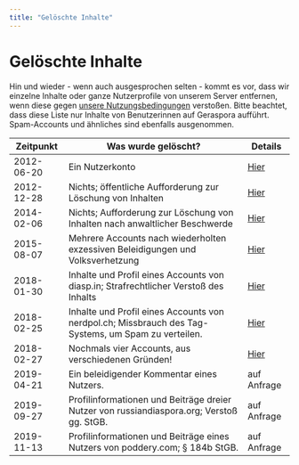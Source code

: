 ```yaml
---
title: "Gelöschte Inhalte"
---
```


# Gelöschte Inhalte

Hin und wieder - wenn auch ausgesprochen selten - kommt es vor, dass wir einzelne Inhalte oder ganze Nutzerprofile von unserem Server entfernen, wenn diese gegen [unsere Nutzungsbedingungen](/pod/legal.html) verstoßen. Bitte beachtet, dass diese Liste nur Inhalte von Benutzerinnen auf Geraspora aufführt. Spam-Accounts und ähnliches sind ebenfalls ausgenommen.

| Zeitpunkt  | Was wurde gelöscht?                                                                                 | Details                                                                 |
| ---------- | --------------------------------------------------------------------------------------------------- | ----------------------------------------------------------------------- |
| 2012-06-20 | Ein Nutzerkonto                                                                                     | [Hier](https://pod.geraspora.de/posts/e6c76c0a017a09b6)                 |
| 2012-12-28 | Nichts; öffentliche Aufforderung zur Löschung von Inhalten                                          | [Hier](https://pod.geraspora.de/posts/39b97b38d96cf9a7)                 |
| 2014-02-06 | Nichts; Aufforderung zur Löschung von Inhalten nach anwaltlicher Beschwerde                         | [Hier](https://pod.geraspora.de/posts/0f1831ced85b2f86)                 |
| 2015-08-07 | Mehrere Accounts nach wiederholten exzessiven Beleidigungen und Volksverhetzung                     | [Hier](https://pod.geraspora.de/posts/8fdc0e801f15013370b34860008dbc6c) |
| 2018-01-30 | Inhalte und Profil eines Accounts von diasp.in; Strafrechtlicher Verstoß des Inhalts                | [Hier](https://pod.geraspora.de/posts/f0677280e7df01351c80101b0e8ace24) |
| 2018-02-25 | Inhalte und Profil eines Accounts von nerdpol.ch; Missbrauch des Tag-Systems, um Spam zu verteilen. | [Hier](https://pod.geraspora.de/posts/0f590fb0fc0501351cb0101b0e8ace24) |
| 2018-02-27 | Nochmals vier Accounts, aus verschiedenen Gründen!                                                  | [Hier](https://pod.geraspora.de/posts/1e3e7030fded01351cd2101b0e8ace24) |
| 2019-04-21 | Ein beleidigender Kommentar eines Nutzers.                                                          | auf Anfrage                                                             |
| 2019-09-27 | Profilinformationen und Beiträge dreier Nutzer von russiandiaspora.org; Verstoß gg. StGB.           | auf Anfrage                                                             |
| 2019-11-13 | Profilinformationen und Beiträge eines Nutzers von poddery.com; § 184b StGB.                        | auf Anfrage                                                             |

